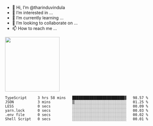 - 👋 Hi, I’m @tharinduvindula
- 👀 I’m interested in ...
- 🌱 I’m currently learning ...
- 💞️ I’m looking to collaborate on ...
- 📫 How to reach me ...

<!---
tharinduvindula/tharinduvindula is a ✨ special ✨ repository because its `README.md` (this file) appears on your GitHub profile.
You can click the Preview link to take a look at your changes.
--->

<img height="180em" src="https://github-readme-stats.vercel.app/api?username=tharinduvindula&show_icons=true&hide_border=false&&count_private=true&include_all_commits=true" />


<!--START_SECTION:waka-->

```text
TypeScript     3 hrs 58 mins   ████████████████████████▓   98.57 %
JSON           3 mins          ▒░░░░░░░░░░░░░░░░░░░░░░░░   01.25 %
LESS           0 secs          ░░░░░░░░░░░░░░░░░░░░░░░░░   00.09 %
yarn.lock      0 secs          ░░░░░░░░░░░░░░░░░░░░░░░░░   00.03 %
.env file      0 secs          ░░░░░░░░░░░░░░░░░░░░░░░░░   00.02 %
Shell Script   0 secs          ░░░░░░░░░░░░░░░░░░░░░░░░░   00.01 %
```

<!--END_SECTION:waka-->
